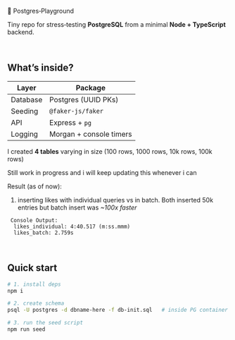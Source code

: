🧪 Postgres‑Playground

Tiny repo for stress‑testing **PostgreSQL** from a minimal **Node + TypeScript** backend.

<br>

## What’s inside?

| Layer | Package |
| ----- | --- |
| Database | Postgres (UUID PKs) |
| Seeding  | `@faker-js/faker` |
| API      | Express + `pg` |
| Logging  | Morgan + console timers |

I created **4 tables** varying in size (100 rows, 1000 rows, 10k rows, 100k rows)

Still work in progress and i will keep updating this whenever i can

Result (as of now):
1. inserting likes with individual queries vs in batch. Both inserted 50k entries but batch insert was  *~100x faster*
```
 Console Output: 
  likes_individual: 4:40.517 (m:ss.mmm)
  likes_batch: 2.759s
```

<br>

## Quick start

```bash
# 1. install deps
npm i

# 2. create schema
psql -U postgres -d dbname-here -f db-init.sql   # inside PG container

# 3. run the seed script
npm run seed
